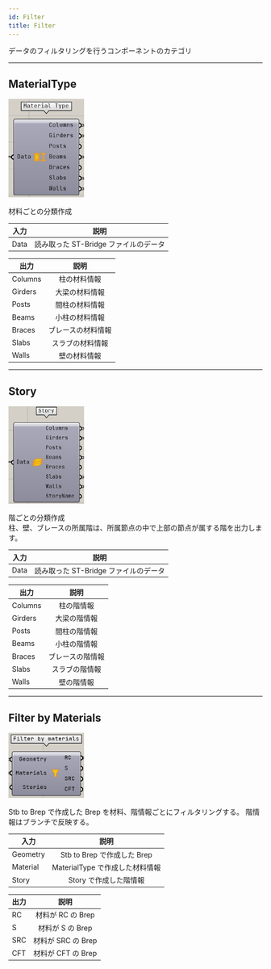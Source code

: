 ```yaml
---
id: Filter
title: Filter
---
```


データのフィルタリングを行うコンポーネントのカテゴリ

---

## MaterialType

![](../../images/Component/MaterialType.png)

材料ごとの分類作成

|入力|説明|
|---|:---:|
|Data|読み取った ST-Bridge ファイルのデータ|

|出力|説明|
|---|:---:|
|Columns|柱の材料情報|
|Girders|大梁の材料情報|
|Posts|間柱の材料情報|
|Beams|小柱の材料情報|
|Braces|ブレースの材料情報|
|Slabs|スラブの材料情報|
|Walls|壁の材料情報|

---

## Story

![](../../images/Component/Story.png)

階ごとの分類作成  
柱、壁、ブレースの所属階は、所属節点の中で上部の節点が属する階を出力します。

|入力|説明|
|---|:---:|
|Data|読み取った ST-Bridge ファイルのデータ|

|出力|説明|
|---|:---:|
|Columns|柱の階情報|
|Girders|大梁の階情報|
|Posts|間柱の階情報|
|Beams|小柱の階情報|
|Braces|ブレースの階情報|
|Slabs|スラブの階情報|
|Walls|壁の階情報|

---

## Filter by Materials

![](../../images/Component/FilterByMaterials.png)

Stb to Brep で作成した Brep を材料、階情報ごとにフィルタリングする。
階情報はブランチで反映する。

|入力|説明|
|---|:---:|
|Geometry|Stb to Brep で作成した Brep|
|Material|MaterialType で作成した材料情報|
|Story|Story で作成した階情報|

|出力|説明|
|---|:---:|
|RC|材料が RC の Brep|
|S|材料が S の Brep|
|SRC|材料が SRC の Brep|
|CFT|材料が CFT の Brep|
